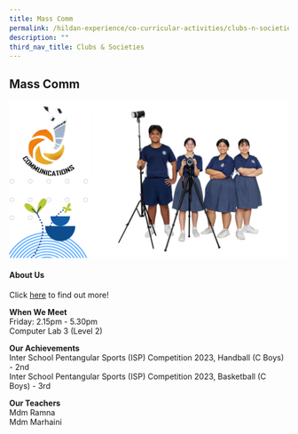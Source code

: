 ```yaml
---
title: Mass Comm
permalink: /hildan-experience/co-curricular-activities/clubs-n-societies/mass-comm/
description: ""
third_nav_title: Clubs & Societies
---
```

Mass Comm
---------

![](/images/CCA/Mass%20Comm%202023.png)


#### About Us

Click&nbsp;[here](/files/CCA/masscom.pdf)&nbsp;to find out more!

**When We Meet** <br>
Friday: 2.15pm - 5.30pm<br>
Computer Lab 3 (Level 2)<br>


**Our Achievements**<br>
Inter School Pentangular Sports (ISP) Competition 2023, Handball (C Boys) - 2nd <br>
Inter School Pentangular Sports (ISP) Competition 2023, Basketball (C Boys) - 3rd <br>

**Our Teachers** <br>
Mdm Ramna  
Mdm Marhaini